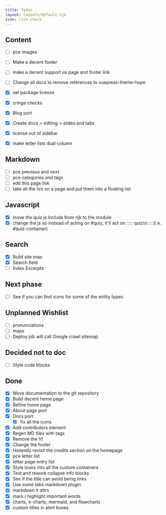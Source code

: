 ```yaml
---
title: Todos
layout: layouts/default.njk
icon: list-check
---
```


## Content
- [ ] pce images
- [ ] Make a decent footer
- [ ] make a decent support us page and footer link
- [ ] Change all docs to remove references to vuepress-theme-hope
- [x] set package license
- [x] cringe checks
- [x] Blog port
- [x] Create docs > editing > slides and tabs
- [x] license out of sidebar
- [x] make letter lists dual column


## Markdown
- [ ] pce previous and next
- [ ] pce categories and tags
- [ ] edit this page link
- [ ] take all the hrs on a page and put them into a floating list

## Javascript
- [x] move the quiz js include from njk to the module
- [x] change the js so instead of acting on #quiz, it'll act on ::::: quiz\n:::::(i.e. #quiz-container)

## Search
- [x] Build site map
- [x] Search field
- [ ] Index Excerpts

## Next phase
- [ ] See if you can find icons for some of the entity types

## Unplanned Wishlist
- [ ] pronunciations
- [ ] maps
- [ ] Deploy job will call Google crawl sitemap

## Decided not to doc
- [ ] Style code blocks

## Done

- [x] Move documentation to the git repository
- [x] Build decent home page
- [x] Refine home page
- [x] About page port
- [x] Docs port
  - [x] fix all the icons
- [x] Add contributors element
- [x] Regen MD files with tags
- [x] Remove the h1
- [x] Change the footer
- [x] Honestly revisit the credits section on the homepage
- [x] pce letter list
- [x] letter page entry list
- [x] Style icons into all the custom containers
- [x] Test and rework collapse info blocks
- [x] See if the title can avoid being links
- [x] Use some tabs markdown plugin
- [x] markdown it attrs
- [x] mark / highlight important words
- [x] charts, e-charts, mermaid, and flowcharts
- [x] custom titles in alert boxes
